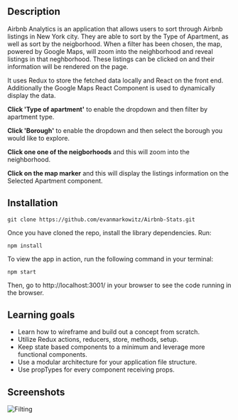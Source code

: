 ## Description

Airbnb Analytics is an application that allows users to sort through Airbnb listings in New York city.  They are able to sort by the Type of Apartment, as well as sort by the neigborhood.  When a filter has been chosen, the map, powered by Google Maps, will zoom into the neighborhood and reveal listings in that neghborhood.  These listings can be clicked on and their information will be rendered on the page.

It uses Redux to store the fetched data locally and React on the front end.  Additionally the Google Maps React Component is used to dynamically display the data.

**Click 'Type of apartment'** to enable the dropdown and then filter by apartment type.

**Click 'Borough'** to enable the dropdown and then select the borough you would like to explore.

**Click one one of the neigborhoods** and this will zoom into the neighborhood.

**Click on the map marker** and this will display the listings information on the Selected Apartment component.

## Installation

```
git clone https://github.com/evanmarkowitz/Airbnb-Stats.git
```
Once you have cloned the repo, install the library dependencies. Run:

```
npm install
```
To view the app in action, run the following command in your terminal:

```
npm start
```
Then, go to http://localhost:3001/ in your browser to see the code running in the browser.


## Learning goals

- Learn how to wireframe and build out a concept from scratch.
- Utilize Redux actions, reducers, store, methods, setup.
- Keep state based components to a minimum and leverage more functional components.
- Use a modular architecture for your application file structure.
- Use propTypes for every component receiving props.

## Screenshots

![Filting](https://github.com/evanmarkowitz/Airbnb-stats/blob/master/src/Images/Filtering.gif)
